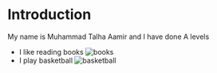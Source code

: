 # Introduction
My name is Muhammad Talha Aamir and I have done A levels
- I like reading books
 ![books](https://www.google.com/url?sa=t&rct=j&q=&esrc=s&source=images&cd=&cad=rja&uact=8&ved=2ahUKEwj1xevQrKGIAxUcRPEDHVYgFx8Qh-wKegQIZhAC&url=https%3A%2F%2Fwww.londonlibrary.co.uk%2Fll-collections%2Fbooks&usg=AOvVaw34DEkSxWvJb1H56HGa2r_2&opi=89978449)
- I play basketball
![basketball](https://en.wikipedia.org/wiki/File:Basketball.png)

